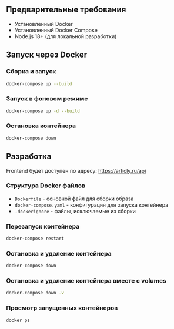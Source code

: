 ## Предварительные требования
- Установленный Docker
- Установленный Docker Compose
- Node.js 18+ (для локальной разработки)

## Запуск через Docker

### Сборка и запуск

```bash
docker-compose up --build
```
### Запуск в фоновом режиме

```bash
docker-compose up -d --build
```

### Остановка контейнера

```bash
docker-compose down
```
## Разработка

Frontend будет доступен по адресу: https://articly.ru/api

### Структура Docker файлов

- `Dockerfile` - основной файл для сборки образа
- `docker-compose.yaml` - конфигурация для запуска контейнера
- `.dockerignore` - файлы, исключаемые из сборки

### Перезапуск контейнера

```bash
docker-compose restart
```
### Остановка и удаление контейнера

```bash
docker-compose down
```
### Остановка и удаление контейнера вместе с volumes

```bash
docker-compose down -v
```
### Просмотр запущенных контейнеров

```bash
docker ps
```
